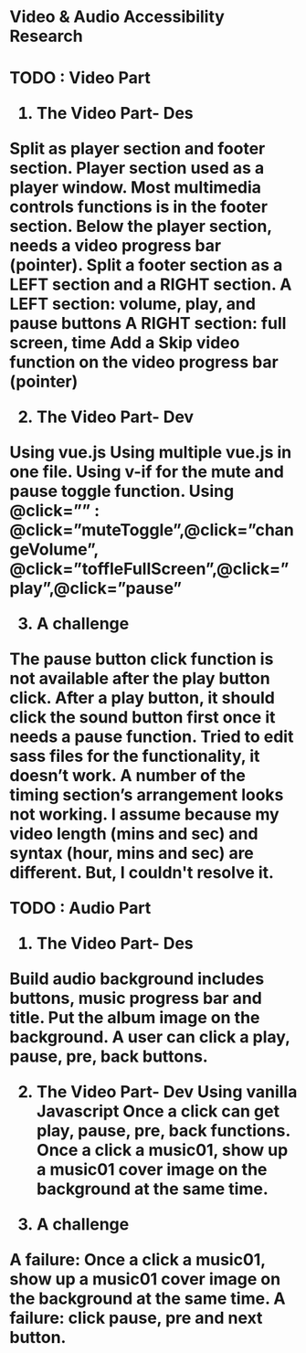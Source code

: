 <h1> Video & Audio Accessibility Research <h1>
  
  TODO : Video Part

1. The Video Part- Des

Split as player section and footer section.
Player section used as a player window.
Most multimedia controls functions is in the footer section.
Below the player section, needs a video progress bar (pointer).
Split a footer section as a LEFT section and a RIGHT section.
      A LEFT section: volume, play, and pause buttons 
      A RIGHT section: full screen, time 
Add a Skip video function on the video progress bar (pointer)


2. The Video Part- Dev

Using vue.js
Using multiple vue.js in one file.
Using v-if for the mute and pause toggle function.
Using @click=”” : 
 @click=”muteToggle”,@click=”changeVolume”,   
 @click=”toffleFullScreen”,@click=”play”,@click=”pause”


3. A challenge

The pause button click function is not available after the play button click.
After a play button, it should click the sound button first once it needs a pause function.
  Tried to edit sass files for the functionality, it doesn’t work.
A number of the timing section’s arrangement looks not working. I assume because my video length (mins and sec) and syntax (hour, mins and sec) are different. But, I couldn't resolve it.





TODO : Audio Part

1. The Video Part- Des

Build audio background includes buttons, music progress bar and title.
Put the album image on the background.
A user can click a play, pause, pre, back buttons.




2. The Video Part- Dev
Using vanilla Javascript
Once a click can get  play, pause, pre, back functions.
Once a click a music01, show up a music01 cover image on the background at the same time.


3. A challenge

A failure: Once a click a music01, show up a music01 cover image on the background at the same time.
A failure: click pause, pre and next button.
